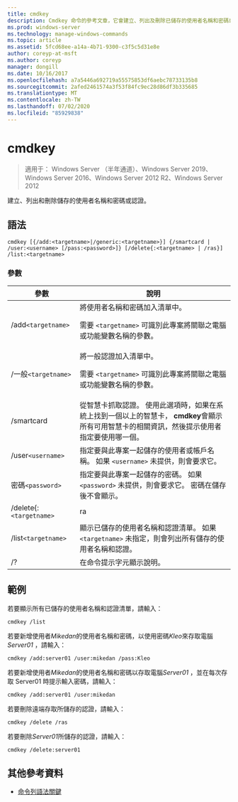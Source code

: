 ```yaml
---
title: cmdkey
description: Cmdkey 命令的參考文章，它會建立、列出及刪除已儲存的使用者名稱和密碼或認證。
ms.prod: windows-server
ms.technology: manage-windows-commands
ms.topic: article
ms.assetid: 5fcd68ee-a14a-4b71-9300-c3f5c5d31e8e
author: coreyp-at-msft
ms.author: coreyp
manager: dongill
ms.date: 10/16/2017
ms.openlocfilehash: a7a5446a692719a55575853df6aebc78733135b8
ms.sourcegitcommit: 2afed2461574a3f53f84fc9ec28d86df3b335685
ms.translationtype: MT
ms.contentlocale: zh-TW
ms.lasthandoff: 07/02/2020
ms.locfileid: "85929838"
---
```

# <a name="cmdkey"></a>cmdkey

> 適用于： Windows Server （半年通道）、Windows Server 2019、Windows Server 2016、Windows Server 2012 R2、Windows Server 2012

建立、列出和刪除儲存的使用者名稱和密碼或認證。

## <a name="syntax"></a>語法

```
cmdkey [{/add:<targetname>|/generic:<targetname>}] {/smartcard | /user:<username> [/pass:<password>]} [/delete{:<targetname> | /ras}] /list:<targetname>
```

### <a name="parameters"></a>參數

| 參數 | 說明 |
| ---------- | ----------- |
| /add`<targetname>` | 將使用者名稱和密碼加入清單中。<p>需要 `<targetname>` 可識別此專案將關聯之電腦或功能變數名稱的參數。 |
| /一般`<targetname>` | 將一般認證加入清單中。<p>需要 `<targetname>` 可識別此專案將關聯之電腦或功能變數名稱的參數。 |
| /smartcard | 從智慧卡抓取認證。 使用此選項時，如果在系統上找到一個以上的智慧卡， **cmdkey**會顯示所有可用智慧卡的相關資訊，然後提示使用者指定要使用哪一個。 |
| /user`<username>` | 指定要與此專案一起儲存的使用者或帳戶名稱。 如果 `<username>` 未提供，則會要求它。 |
|密碼`<password>` | 指定要與此專案一起儲存的密碼。 如果 `<password>` 未提供，則會要求它。 密碼在儲存後不會顯示。 |
| /delete{:`<targetname>` | ra | 刪除清單中的使用者名稱和密碼。 如果 `<targetname>` 指定了，就會刪除該專案。 如果 `/ras` 指定了，就會刪除儲存的遠端存取專案。 |
| /list`<targetname>` | 顯示已儲存的使用者名稱和認證清單。 如果 `<targetname>` 未指定，則會列出所有儲存的使用者名稱和認證。 |
| /? | 在命令提示字元顯示說明。 |

## <a name="examples"></a>範例

若要顯示所有已儲存的使用者名稱和認證清單，請輸入：

```
cmdkey /list
```

若要新增使用者*Mikedan*的使用者名稱和密碼，以使用密碼*Kleo*來存取電腦*Server01* ，請輸入：

```
cmdkey /add:server01 /user:mikedan /pass:Kleo
```

若要新增使用者*Mikedan*的使用者名稱和密碼以存取電腦*Server01* ，並在每次存取 Server01 時提示輸入密碼，請輸入：

```
cmdkey /add:server01 /user:mikedan
```

若要刪除遠端存取所儲存的認證，請輸入：

```
cmdkey /delete /ras
```

若要刪除*Server01*所儲存的認證，請輸入：

```
cmdkey /delete:server01
```

## <a name="additional-references"></a>其他參考資料

- [命令列語法關鍵](command-line-syntax-key.md)
